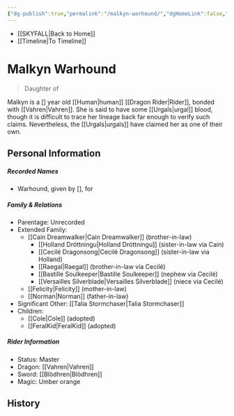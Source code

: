 ```yaml
---
{"dg-publish":true,"permalink":"/malkyn-warhound/","dgHomeLink":false,"dgPassFrontmatter":false}
---
```


- [[SKYFALL|Back to Home]]
- [[Timeline|To Timeline]]

# Malkyn Warhound
>Daughter of

Malkyn is a [] year old [[Human|human]] [[Dragon Rider|Rider]], bonded with [[Vahren|Vahren]]. She is said to have some [[Urgals|urgal]] blood, though it is difficult to trace her lineage back far enough to verify such claims. Nevertheless, the [[Urgals|urgals]] have claimed her as one of their own.

## Personal Information

##### Recorded Names
- Warhound, given by [], for 

##### Family & Relations
- Parentage: Unrecorded
- Extended Family: 
	- [[Cain Dreamwalker|Cain Dreamwalker]] (brother-in-law)
		- [[Holland Dröttningu|Holland Dröttningu]] (sister-in-law via Cain)
		- [[Cecilé Dragonsong|Cecilé Dragonsong]] (sister-in-law via Holland)
		- [[Raegal|Raegal]] (brother-in-law via Cecilé)
		- [[Bastille Soulkeeper|Bastille Soulkeeper]] (nephew via Cecilé)
		- [[Versailles Silverblade|Versailles Silverblade]] (niece via Cecilé)
	- [[Felicity|Felicity]] (mother-in-law)
	- [[Norman|Norman]] (father-in-law)
- Significant Other: [[Talia Stormchaser|Talia Stormchaser]]
- Children: 
	- [[Cole|Cole]] (adopted)
	- [[FeralKid|FeralKid]] (adopted)

##### Rider Information
- Status: Master
- Dragon: [[Vahren|Vahren]]
- Sword: [[Blödhren|Blödhren]]
- Magic: Umber orange

## History
